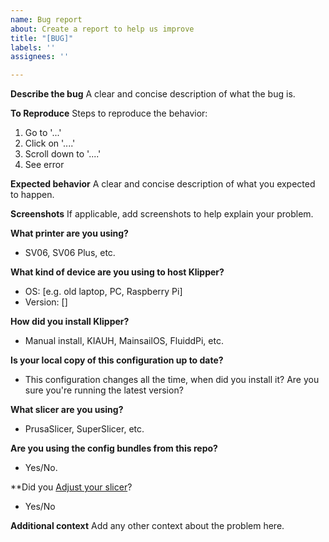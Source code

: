```yaml
---
name: Bug report
about: Create a report to help us improve
title: "[BUG]"
labels: ''
assignees: ''

---
```


**Describe the bug**
A clear and concise description of what the bug is.

**To Reproduce**
Steps to reproduce the behavior:
1. Go to '...'
2. Click on '....'
3. Scroll down to '....'
4. See error

**Expected behavior**
A clear and concise description of what you expected to happen.

**Screenshots**
If applicable, add screenshots to help explain your problem.

**What printer are you using?**
- SV06, SV06 Plus, etc.

**What kind of device are you using to host Klipper?**
 - OS: [e.g. old laptop, PC, Raspberry Pi]
 - Version: []

**How did you install Klipper?**
 - Manual install, KIAUH, MainsailOS, FluiddPi, etc.

**Is your local copy of this configuration up to date?**
- This configuration changes all the time, when did you install it? Are you sure you're running the latest version?

**What slicer are you using?**
- PrusaSlicer, SuperSlicer, etc.

**Are you using the config bundles from this repo?**
- Yes/No.

**Did you [Adjust your slicer](https://github.com/bassamanator/Sovol-SV06-firmware#adjust-your-slicer)?
- Yes/No

**Additional context**
Add any other context about the problem here.
